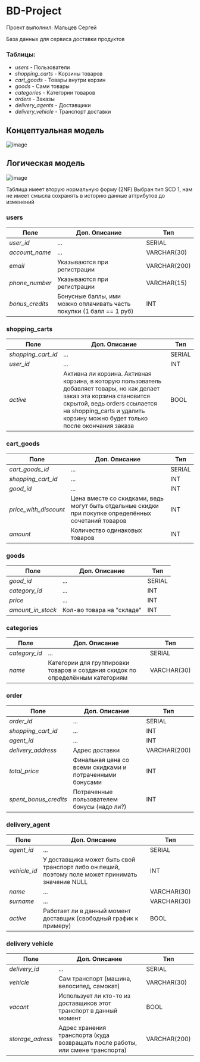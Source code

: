 # BD-Project

Проект выполнил: Мальцев Сергей

База данных для сервиса доставки продуктов

### Таблицы:
- *users* - Пользователи
- *shopping_carts* - Корзины товаров
- *cart_goods* - Товары внутри корзин
- *goods* - Сами товары
- *categories* - Категории товаров
- *orders* - Заказы
- *delivery_agents* - Доставщики
- *delivery_vehicle* - Транспорт доставки

## Концептуальная модель
![image](https://github.com/user-attachments/assets/e4f66108-5dfc-407b-bcc4-eadf3e95dec8)


## Логическая модель
![image](https://github.com/user-attachments/assets/7fca6877-3c72-4db6-8d9b-dd17e0452dd8)

Таблица имеет вторую нормальную форму (2NF)
Выбран тип SCD 1, нам не имеет смысла сохранять в историю данные аттрибутов до изменений
### users

| Поле | Доп. Описание | Тип |
|---|---|---|
| *user_id* | ... | SERIAL |
| *account_name* | ... | VARCHAR(30) |
| *email* | Указываются при регистрации | VARCHAR(200) |
| *phone_number* | Указываются при регистрации | VARCHAR(15) |
| *bonus_credits* | Бонусные баллы, ими можно оплачивать часть покупки (1 балл == 1 руб) | INT |

### shopping_carts

| Поле | Доп. Описание | Тип |
|---|---|---|
| *shopping_cart_id* | ... | SERIAL |
| *user_id* | ... | INT |
| *active* | Активна ли корзина. Активная корзина, в которую пользователь добавляет товары, но как делает заказ эта корзина становится скрытой, ведь orders ссылается на shopping_carts и удалить корзину можно будет только после окончания заказа | BOOL |

### cart_goods

| Поле | Доп. Описание | Тип |
|---|---|---|
| *cart_goods_id* | ... | SERIAL |
| *shopping_cart_id* | ... | INT |
| *good_id* | ... | INT |
| *price_with_discount* | Цена вместе со скидками, ведь могут быть отдельные скидки при покупке определённых сочетаний товаров | INT |
| *amount* | Количество одинаковых товаров | INT |

### goods

| Поле | Доп. Описание | Тип |
|---|---|---|
| *good_id* | ... | SERIAL |
| *category_id* | ... | INT |
| *price* | ... | INT |
| *amount_in_stock* | Кол-во товара на "складе" | INT |

### categories

| Поле | Доп. Описание | Тип |
|---|---|---|
| *category_id* | ... | SERIAL |
| *name* | Категории для группировки товаров и создания скидок по определённым категориям | VARCHAR(30) |

### order

| Поле | Доп. Описание | Тип |
|---|---|---|
| *order_id* | ... | SERIAL |
| *shopping_cart_id* | ... | INT |
| *agent_id* | ... | INT |
| *delivery_address* | Адрес доставки | VARCHAR(200) |
| *total_price* | Финальная цена со всеми скидками и потраченными бонусами | INT |
| *spent_bonus_credits* | Потраченные пользователем бонусы (надо ли?) | INT |

### delivery_agent

| Поле | Доп. Описание | Тип |
|---|---|---|
| *agent_id* | ... | SERIAL |
| *vehicle_id* | У доставщика может быть свой транспорт либо он пеший, поэтому поле может принимать значение NULL | INT |
| *name* | ... | VARCHAR(30) |
| *surname* | ... | VARCHAR(30) |
| *active* | Работает ли в данный момент доставщик (свободный график к примеру) | BOOL |

### delivery vehicle

| Поле | Доп. Описание | Тип |
|---|---|---|
| *delivery_id* | ... | SERIAL |
| *vehicle* | Сам транспорт (машина, велосипед, самокат) | VARCHAR(30) |
| *vacant* | Использует ли кто-то из доставщиков этот транспорт в данный момент | BOOL |
| *storage_adress* | Адрес хранения транспорта (куда возвращать после работы, или смене транспорта) | VARCHAR(200) |

